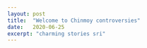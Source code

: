 ```yaml
---
layout: post
title:  "Welcome to Chinmoy controversies"
date:   2020-06-25
excerpt: "charming stories sri"
---
```

